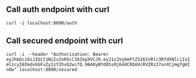 ## Call auth endpoint with curl
`curl -i localhost:8090/auth`

## Call secured endpoint with curl
`curl -i --header "Authorization: Bearer eyJhbGciOiJIUzI1NiIsInR5cCI6IkpXVCJ9.eyJ1c2VybmFtZSI6InRlc3RfdXNlciIsImlzcyI6ImdvbGFuZy1zY2hvb2wifQ.96A0yBYd8Ss0j644CRXmVcRVZRz27unXCjmgfgHInOw" localhost:8090/secured`